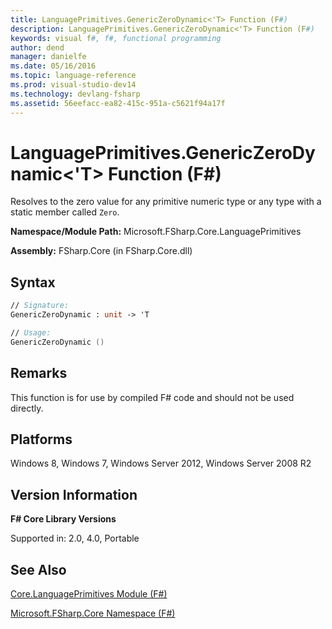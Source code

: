 ```yaml
---
title: LanguagePrimitives.GenericZeroDynamic<'T> Function (F#)
description: LanguagePrimitives.GenericZeroDynamic<'T> Function (F#)
keywords: visual f#, f#, functional programming
author: dend
manager: danielfe
ms.date: 05/16/2016
ms.topic: language-reference
ms.prod: visual-studio-dev14
ms.technology: devlang-fsharp
ms.assetid: 56eefacc-ea82-415c-951a-c5621f94a17f 
---
```


# LanguagePrimitives.GenericZeroDynamic<'T> Function (F#)

Resolves to the zero value for any primitive numeric type or any type with a static member called `Zero`.

**Namespace/Module Path:** Microsoft.FSharp.Core.LanguagePrimitives

**Assembly:** FSharp.Core (in FSharp.Core.dll)


## Syntax

```fsharp
// Signature:
GenericZeroDynamic : unit -> 'T

// Usage:
GenericZeroDynamic ()
```

## Remarks
This function is for use by compiled F# code and should not be used directly.


## Platforms
Windows 8, Windows 7, Windows Server 2012, Windows Server 2008 R2


## Version Information
**F# Core Library Versions**

Supported in: 2.0, 4.0, Portable

## See Also
[Core.LanguagePrimitives Module &#40;F&#35;&#41;](Core.LanguagePrimitives-Module-%5BFSharp%5D.md)

[Microsoft.FSharp.Core Namespace &#40;F&#35;&#41;](Microsoft.FSharp.Core-Namespace-%5BFSharp%5D.md)